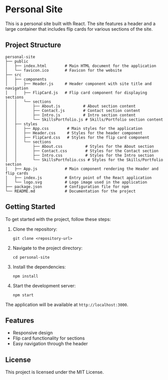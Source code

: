 # Personal Site

This is a personal site built with React. The site features a header and a large container that includes flip cards for various sections of the site.

## Project Structure

```
personal-site
├── public
│   ├── index.html        # Main HTML document for the application
│   └── favicon.ico       # Favicon for the website
├── src
│   ├── components
│   │   ├── Header.js     # Header component with site title and navigation
│   │   ├── FlipCard.js   # Flip card component for displaying sections
│   │   └── sections
│   │       ├── About.js          # About section content
│   │       ├── Contact.js        # Contact section content
│   │       ├── Intro.js          # Intro section content
│   │       └── SkillsPortfolio.js # Skills/Portfolio section content
│   ├── styles
│   │   ├── App.css        # Main styles for the application
│   │   ├── Header.css     # Styles for the header component
│   │   ├── FlipCard.css   # Styles for the flip card component
│   │   └── sections
│   │       ├── About.css          # Styles for the About section
│   │       ├── Contact.css        # Styles for the Contact section
│   │       ├── Intro.css          # Styles for the Intro section
│   │       └── SkillsPortfolio.css # Styles for the Skills/Portfolio section
│   ├── App.js            # Main component rendering the Header and flip cards
│   ├── index.js          # Entry point of the React application
│   └── logo.svg          # Logo image used in the application
├── package.json          # Configuration file for npm
└── README.md             # Documentation for the project
```

## Getting Started

To get started with the project, follow these steps:

1. Clone the repository:
   ```
   git clone <repository-url>
   ```

2. Navigate to the project directory:
   ```
   cd personal-site
   ```

3. Install the dependencies:
   ```
   npm install
   ```

4. Start the development server:
   ```
   npm start
   ```

The application will be available at `http://localhost:3000`.

## Features

- Responsive design
- Flip card functionality for sections
- Easy navigation through the header

## License

This project is licensed under the MIT License.